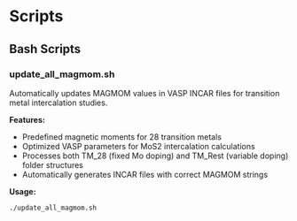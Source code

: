 # Scripts

## Bash Scripts

### update_all_magmom.sh
Automatically updates MAGMOM values in VASP INCAR files for transition metal intercalation studies.

**Features:**
- Predefined magnetic moments for 28 transition metals
- Optimized VASP parameters for MoS2 intercalation calculations
- Processes both TM_28 (fixed Mo doping) and TM_Rest (variable doping) folder structures
- Automatically generates INCAR files with correct MAGMOM strings

**Usage:**
```bash
./update_all_magmom.sh
